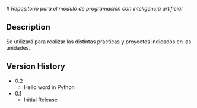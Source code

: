 <em> # Repositorio para el módulo de programación con inteligencia artificial </em>
## Description
Se utilizará para realizar las distintas prácticas y proyectos indicados en las unidades.
## Version History

* 0.2
    * Hello word in Python
* 0.1
    * Initial Release


